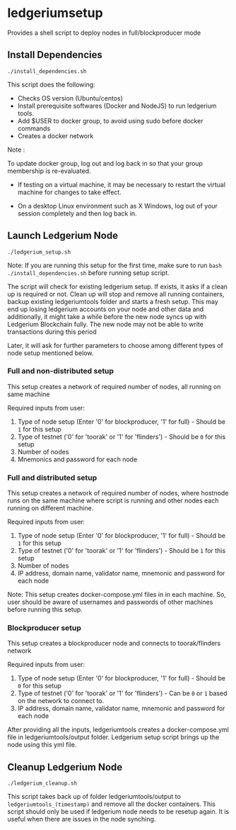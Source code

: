 # ledgeriumsetup

Provides a shell script to deploy nodes in full/blockproducer mode

## Install Dependencies

```
./install_dependencies.sh
```
This script does the following:
* Checks OS version (Ubuntu/centos)
* Install prerequisite softwares (Docker and NodeJS) to run ledgerium tools.
* Add $USER to docker group, to avoid using sudo before docker commands
* Creates a docker network

Note : 

To update docker group, log out and log back in so that your group membership is re-evaluated.

* If testing on a virtual machine, it may be necessary to restart the virtual machine for changes to take effect.

* On a desktop Linux environment such as X Windows, log out of your session completely and then log back in.


## Launch Ledgerium Node
```
./ledgerium_setup.sh
```

Note: If you are running this setup for the first time, make sure to run `bash ./install_dependencies.sh` before running setup script.

The script will check for existing ledgerium setup. If exists, it asks if a clean up is required or not. Clean up will stop and remove all running containers, backup existing ledgeriumtools folder and starts a fresh setup. This may end up losing ledgerium accounts on your node and other data and additionally, it might take a while before the new node syncs up with Ledgerium Blockchain fully. The new node may not be able to write transactions during this period

Later, it will ask for further parameters to choose among different types of node setup mentioned below.

### Full and non-distributed setup
This setup creates a network of required number of nodes, all running on same machine

Required inputs from user:
1. Type of node setup (Enter '0' for blockproducer, '1' for full) - Should be `1` for this setup
2. Type of testnet ('0' for 'toorak' or '1' for 'flinders') - Should be `0` for this setup
3. Number of nodes
4. Mnemonics and password for each node

### Full and distributed setup
This setup creates a network of required number of nodes, where hostnode runs on the same machine where script is running and other nodes each running on different machine.

Required inputs from user:
1. Type of node setup (Enter '0' for blockproducer, '1' for full) - Should be `1` for this setup
2. Type of testnet ('0' for 'toorak' or '1' for 'flinders') - Should be `1` for this setup
3. Number of nodes
4. IP address, domain name, validator name, mnemonic and password for each node

Note: This setup creates docker-compose.yml files in in each machine. So, user should be aware of usernames and passwords of other machines before running this setup.

### Blockproducer setup
This setup creates a blockproducer node and connects to toorak/flinders network

Required inputs from user:
1. Type of node setup (Enter '0' for blockproducer, '1' for full) - Should be `0` for this setup
2. Type of testnet ('0' for 'toorak' or '1' for 'flinders') - Can be `0` or `1` based on the network to connect to.
3. IP address, domain name, validator name, mnemonic and password for each node

After providing all the inputs, ledgeriumtools creates a docker-compose.yml file in ledgeriumtools/output folder. Ledgerium setup script brings up the node using this yml file.

## Cleanup Ledgerium Node
```
./ledgerium_cleanup.sh
```
This script takes back up of folder ledgeriumtools/output to `ledgeriumtools_(timestamp)`  and remove all the docker containers. This script should only be used if ledgerium node needs to be resetup again. It is useful when there are issues in the node synching.